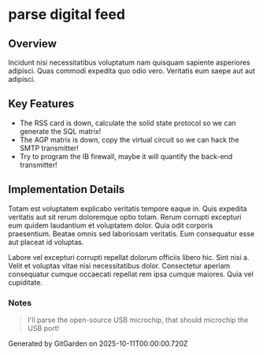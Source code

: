 # parse digital feed

## Overview
Incidunt nisi necessitatibus voluptatum nam quisquam sapiente asperiores adipisci. Quas commodi expedita quo odio vero. Veritatis eum saepe aut aut adipisci.

## Key Features
- The RSS card is down, calculate the solid state protocol so we can generate the SQL matrix!
- The AGP matrix is down, copy the virtual circuit so we can hack the SMTP transmitter!
- Try to program the IB firewall, maybe it will quantify the back-end transmitter!

## Implementation Details
Totam est voluptatem explicabo veritatis tempore eaque in. Quis expedita veritatis aut sit rerum doloremque optio totam. Rerum corrupti excepturi eum quidem laudantium et voluptatem dolor. Quia odit corporis praesentium. Beatae omnis sed laboriosam veritatis. Eum consequatur esse aut placeat id voluptas.
 Labore vel excepturi corrupti repellat dolorum officiis libero hic. Sint nisi a. Velit et voluptas vitae nisi necessitatibus dolor. Consectetur aperiam consequatur cumque occaecati repellat rem ipsa cumque maiores. Quia vel cupiditate.

### Notes
> I'll parse the open-source USB microchip, that should microchip the USB port!

Generated by GitGarden on 2025-10-11T00:00:00.720Z